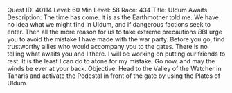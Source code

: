 Quest ID: 40114
Level: 60
Min Level: 58
Race: 434
Title: Uldum Awaits
Description: The time has come. It is as the Earthmother told me. We have no idea what we might find in Uldum, and if dangerous factions seek to enter. Then all the more reason for us to take extreme precautions.$B$BI urge you to avoid the mistake I have made with the war party. Before you go, find trustworthy allies who would accompany you to the gates. There is no telling what awaits you and I there. I will be working on putting our friends to rest. It is the least I can do to atone for my mistake. Go now, and may the winds be ever at your back.
Objective: Head to the Valley of the Watcher in Tanaris and activate the Pedestal in front of the gate by using the Plates of Uldum.
